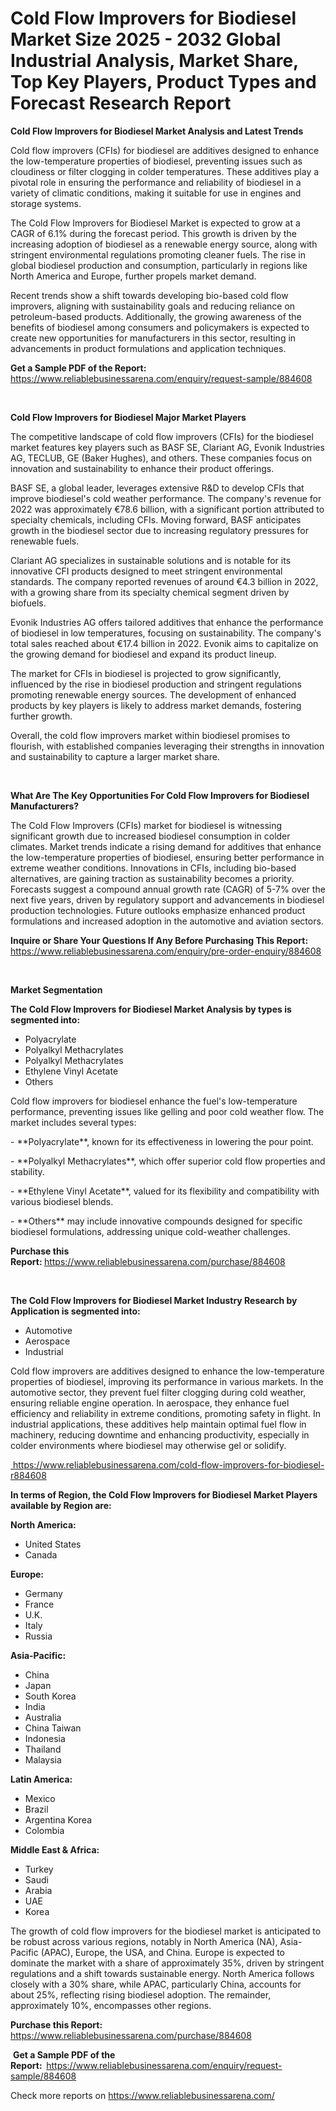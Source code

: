 <p><h1>Cold Flow Improvers for Biodiesel Market Size 2025 - 2032 Global Industrial Analysis, Market Share, Top Key Players, Product Types and Forecast Research Report</h1></p><p><strong>Cold Flow Improvers for Biodiesel Market Analysis and Latest Trends</strong></p>
<p><p>Cold flow improvers (CFIs) for biodiesel are additives designed to enhance the low-temperature properties of biodiesel, preventing issues such as cloudiness or filter clogging in colder temperatures. These additives play a pivotal role in ensuring the performance and reliability of biodiesel in a variety of climatic conditions, making it suitable for use in engines and storage systems.</p><p>The Cold Flow Improvers for Biodiesel Market is expected to grow at a CAGR of 6.1% during the forecast period. This growth is driven by the increasing adoption of biodiesel as a renewable energy source, along with stringent environmental regulations promoting cleaner fuels. The rise in global biodiesel production and consumption, particularly in regions like North America and Europe, further propels market demand. </p><p>Recent trends show a shift towards developing bio-based cold flow improvers, aligning with sustainability goals and reducing reliance on petroleum-based products. Additionally, the growing awareness of the benefits of biodiesel among consumers and policymakers is expected to create new opportunities for manufacturers in this sector, resulting in advancements in product formulations and application techniques.</p></p>
<p><strong>Get a Sample PDF of the Report:&nbsp;</strong> <a href="https://www.reliablebusinessarena.com/enquiry/request-sample/884608?utm_campaign=1943&utm_medium=2&utm_source=Github&utm_content=ia&utm_term=01022025&utm_id=cold-flow-improvers-for-biodiesel">https://www.reliablebusinessarena.com/enquiry/request-sample/884608</a></p>
<p>&nbsp;</p>
<p><strong>Cold Flow Improvers for Biodiesel Major Market Players</strong></p>
<p><p>The competitive landscape of cold flow improvers (CFIs) for the biodiesel market features key players such as BASF SE, Clariant AG, Evonik Industries AG, TECLUB, GE (Baker Hughes), and others. These companies focus on innovation and sustainability to enhance their product offerings.</p><p>BASF SE, a global leader, leverages extensive R&D to develop CFIs that improve biodiesel's cold weather performance. The company's revenue for 2022 was approximately €78.6 billion, with a significant portion attributed to specialty chemicals, including CFIs. Moving forward, BASF anticipates growth in the biodiesel sector due to increasing regulatory pressures for renewable fuels.</p><p>Clariant AG specializes in sustainable solutions and is notable for its innovative CFI products designed to meet stringent environmental standards. The company reported revenues of around €4.3 billion in 2022, with a growing share from its specialty chemical segment driven by biofuels.</p><p>Evonik Industries AG offers tailored additives that enhance the performance of biodiesel in low temperatures, focusing on sustainability. The company's total sales reached about €17.4 billion in 2022. Evonik aims to capitalize on the growing demand for biodiesel and expand its product lineup.</p><p>The market for CFIs in biodiesel is projected to grow significantly, influenced by the rise in biodiesel production and stringent regulations promoting renewable energy sources. The development of enhanced products by key players is likely to address market demands, fostering further growth.</p><p>Overall, the cold flow improvers market within biodiesel promises to flourish, with established companies leveraging their strengths in innovation and sustainability to capture a larger market share.</p></p>
<p>&nbsp;</p>
<p><strong>What Are The Key Opportunities For Cold Flow Improvers for Biodiesel Manufacturers?</strong></p>
<p><p>The Cold Flow Improvers (CFIs) market for biodiesel is witnessing significant growth due to increased biodiesel consumption in colder climates. Market trends indicate a rising demand for additives that enhance the low-temperature properties of biodiesel, ensuring better performance in extreme weather conditions. Innovations in CFIs, including bio-based alternatives, are gaining traction as sustainability becomes a priority. Forecasts suggest a compound annual growth rate (CAGR) of 5-7% over the next five years, driven by regulatory support and advancements in biodiesel production technologies. Future outlooks emphasize enhanced product formulations and increased adoption in the automotive and aviation sectors.</p></p>
<p><strong>Inquire or Share Your Questions If Any Before Purchasing This Report:</strong> <a href="https://www.reliablebusinessarena.com/enquiry/pre-order-enquiry/884608?utm_campaign=1943&utm_medium=2&utm_source=Github&utm_content=ia&utm_term=01022025&utm_id=cold-flow-improvers-for-biodiesel">https://www.reliablebusinessarena.com/enquiry/pre-order-enquiry/884608</a></p>
<p>&nbsp;</p>
<p><strong>Market Segmentation</strong></p>
<p><strong>The Cold Flow Improvers for Biodiesel Market Analysis by types is segmented into:</strong></p>
<p><ul><li>Polyacrylate</li><li>Polyalkyl Methacrylates</li><li>Polyalkyl Methacrylates</li><li>Ethylene Vinyl Acetate</li><li>Others</li></ul></p>
<p><p>Cold flow improvers for biodiesel enhance the fuel's low-temperature performance, preventing issues like gelling and poor cold weather flow. The market includes several types: </p><p>- **Polyacrylate**, known for its effectiveness in lowering the pour point. </p><p>- **Polyalkyl Methacrylates**, which offer superior cold flow properties and stability. </p><p>- **Ethylene Vinyl Acetate**, valued for its flexibility and compatibility with various biodiesel blends. </p><p>- **Others** may include innovative compounds designed for specific biodiesel formulations, addressing unique cold-weather challenges.</p></p>
<p><strong>Purchase this Report:&nbsp;</strong><a href="https://www.reliablebusinessarena.com/purchase/884608?utm_campaign=1943&utm_medium=2&utm_source=Github&utm_content=ia&utm_term=01022025&utm_id=cold-flow-improvers-for-biodiesel">https://www.reliablebusinessarena.com/purchase/884608</a></p>
<p>&nbsp;</p>
<p><strong>The Cold Flow Improvers for Biodiesel Market Industry Research by Application is segmented into:</strong></p>
<p><ul><li>Automotive</li><li>Aerospace</li><li>Industrial</li></ul></p>
<p><p>Cold flow improvers are additives designed to enhance the low-temperature properties of biodiesel, improving its performance in various markets. In the automotive sector, they prevent fuel filter clogging during cold weather, ensuring reliable engine operation. In aerospace, they enhance fuel efficiency and reliability in extreme conditions, promoting safety in flight. In industrial applications, these additives help maintain optimal fuel flow in machinery, reducing downtime and enhancing productivity, especially in colder environments where biodiesel may otherwise gel or solidify.</p></p>
<p><a href="https://www.reliablebusinessarena.com/cold-flow-improvers-for-biodiesel-r884608?utm_campaign=1943&utm_medium=2&utm_source=Github&utm_content=ia&utm_term=01022025&utm_id=cold-flow-improvers-for-biodiesel">&nbsp;https://www.reliablebusinessarena.com/cold-flow-improvers-for-biodiesel-r884608</a></p>
<p><strong>In terms of Region, the Cold Flow Improvers for Biodiesel Market Players available by Region are:</strong></p>
<p>
    <p> <strong> North America: </strong>
        <ul>
            <li>United States</li>
            <li>Canada</li>
        </ul>
        </p> 
    <p> <strong> Europe: </strong>
        <ul>
            <li>Germany</li>
            <li>France</li>
            <li>U.K.</li>
            <li>Italy</li>
            <li>Russia</li>
        </ul>
        </p> 
    <p> <strong> Asia-Pacific: </strong>
        <ul>
            <li>China</li>
            <li>Japan</li>
            <li>South Korea</li>
            <li>India</li>
            <li>Australia</li>
            <li>China Taiwan</li>
            <li>Indonesia</li>
            <li>Thailand</li>
            <li>Malaysia</li>
        </ul>
        </p> 
    <p> <strong> Latin America: </strong>
        <ul>
            <li>Mexico</li>
            <li>Brazil</li>
            <li>Argentina Korea</li>
            <li>Colombia</li>
        </ul>
        </p> 
    <p> <strong> Middle East & Africa: </strong>
        <ul>
            <li>Turkey</li>
            <li>Saudi</li>
            <li>Arabia</li>
            <li>UAE</li>
            <li>Korea</li>
        </ul>
    </p>
    </p>
<p><p>The growth of cold flow improvers for the biodiesel market is anticipated to be robust across various regions, notably in North America (NA), Asia-Pacific (APAC), Europe, the USA, and China. Europe is expected to dominate the market with a share of approximately 35%, driven by stringent regulations and a shift towards sustainable energy. North America follows closely with a 30% share, while APAC, particularly China, accounts for about 25%, reflecting rising biodiesel adoption. The remainder, approximately 10%, encompasses other regions.</p></p>
<p><strong>Purchase this Report: </strong><a href="https://www.reliablebusinessarena.com/purchase/884608?utm_campaign=1943&utm_medium=2&utm_source=Github&utm_content=ia&utm_term=01022025&utm_id=cold-flow-improvers-for-biodiesel">https://www.reliablebusinessarena.com/purchase/884608</a></p>
<p>&nbsp;<strong>Get a Sample PDF of the Report:&nbsp;&nbsp;</strong><a href="https://www.reliablebusinessarena.com/enquiry/request-sample/884608?utm_campaign=1943&utm_medium=2&utm_source=Github&utm_content=ia&utm_term=01022025&utm_id=cold-flow-improvers-for-biodiesel">https://www.reliablebusinessarena.com/enquiry/request-sample/884608</a></p>
<p><strong></strong></p>
<p>Check more reports on <a href="https://www.reliablebusinessarena.com/?utm_campaign=1943&utm_medium=2&utm_source=Github&utm_content=ia&utm_term=01022025&utm_id=cold-flow-improvers-for-biodiesel">https://www.reliablebusinessarena.com/</a></p>